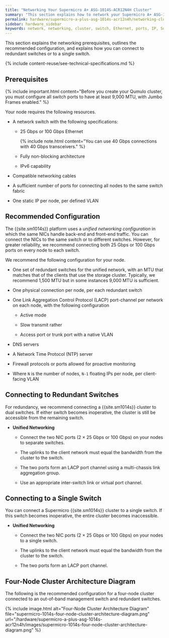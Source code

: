 ```yaml
---
title: "Networking Your Supermicro A+ ASG-1014S-ACR12N4H Cluster"
summary: "This section explains how to network your Supermicro A+ ASG-1014S-ACR12N4H cluster."
permalink: hardware/supermicro-a-plus-asg-1014s-acr12n4h/networking-cluster.html
sidebar: hardware_sidebar
keywords: network, networking, cluster, switch, Ethernet, ports, IP, Supermicro 1014S, ACR12N4H
---
```


This section explains the networking prerequisites, outlines the recommended configuration, and explains how you can connect to redundant switches or to a single switch.

{% include content-reuse/see-technical-specifications.md %}

##  Prerequisites
{% include important.html content="Before you create your Qumulo cluster, you must configure all switch ports to have at least 9,000 MTU, with Jumbo Frames enabled." %}

Your node requires the following resources.
* A network switch with the following specifications:

  * 25 Gbps or 100 Gbps Ethernet
   
    {% include note.html content="You can use 40 Gbps connections with 40 Gbps transceivers." %}

  * Fully non-blocking architecture

  * IPv6 capability

* Compatible networking cables

* A sufficient number of ports for connecting all nodes to the same switch fabric

* One static IP per node, per defined VLAN


## Recommended Configuration
The {{site.sm1014s}} platform uses a _unified networking configuration_ in which the same NICs handle back-end and front-end traffic. You can connect the NICs to the same switch or to different switches. However, for greater reliability, we recommend connecting both 25 Gbps or 100 Gbps ports on every node to each switch.

We recommend the following configuration for your node.

* One set of redundant switches for the unified network, with an MTU that matches that of the clients that use the storage cluster. Typically, we recommend 1,500 MTU but in some instances 9,000 MTU is sufficient.

* One physical connection per node, per each redundant switch

* One Link Aggregation Control Protocol (LACP) port-channel per network on each node, with the following configuration

  * Active mode

  * Slow transmit rather

  * Access port or trunk port with a native VLAN

* DNS servers

* A Network Time Protocol (NTP) server

* Firewall protocols or ports allowed for proactive monitoring

* Where `N` is the number of nodes, `N-1` floating IPs per node, per client-facing VLAN


## Connecting to Redundant Switches
For redundancy, we recommend connecting a {{site.sm1014s}} cluster to dual switches. If either switch becomes inoperative, the cluster is still be accessible from the remaining switch.

* **Unified Networking**

  * Connect the two NIC ports (2 &#215; 25 Gbps or 100 Gbps) on your nodes to separate switches.

  * The uplinks to the client network must equal the bandwidth from the cluster to the switch.

  * The two ports form an LACP port channel using a multi-chassis link aggregation group.

  * Use an appropriate inter-switch link or virtual port channel.


## Connecting to a Single Switch
You can connect a Supermicro {{site.sm1014s}} cluster to a single switch. If this switch becomes inoperative, the entire cluster becomes inaccessible.

* **Unified Networking**

  * Connect the two NIC ports (2 &#215; 25 Gbps or 100 Gbps) on your nodes to a single switch.

  * The uplinks to the client network must equal the bandwidth from the cluster to the switch.

  * The two ports form an LACP port channel. 


## Four-Node Cluster Architecture Diagram
The following is the recommended configuration for a four-node cluster connected to an out-of-band management switch and redundant switches.

{% include image.html alt="Four-Node Cluster Architecture Diagram" file="supermicro-1014s-four-node-cluster-architecture-diagram.png" url="/hardware/supermicro-a-plus-asg-1014s-acr12n4h/images/supermicro-1014s-four-node-cluster-architecture-diagram.png" %}
